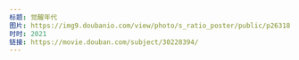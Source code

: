 ```yaml
---
标题: 觉醒年代
图片: https://img9.doubanio.com/view/photo/s_ratio_poster/public/p2631873666.jpg
时时: 2021
链接: https://movie.douban.com/subject/30228394/
---
```

